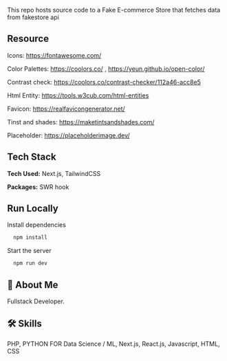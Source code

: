 This repo hosts source code to a Fake E-commerce Store that fetches data from fakestore api


## Resource

Icons: https://fontawesome.com/

Color Palettes: https://coolors.co/ , https://yeun.github.io/open-color/

Contrast check: https://coolors.co/contrast-checker/112a46-acc8e5

Html Entity: https://tools.w3cub.com/html-entities

Favicon: https://realfavicongenerator.net/

Tinst and shades: https://maketintsandshades.com/


Placeholder: https://placeholderimage.dev/

## Tech Stack

**Tech Used:** Next.js, TailwindCSS

**Packages:** SWR hook

## Run Locally

Install dependencies

```bash
  npm install
```

Start the server

```bash
  npm run dev

```

## 🚀 About Me

Fullstack Developer. 

## 🛠 Skills

PHP, PYTHON FOR Data Science / ML, Next.js, React.js, Javascript, HTML, CSS
